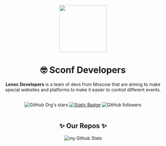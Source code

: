 
<div align="center"><img src="[https://github.com/lenec-dev/.github-private/assets/119779337/2a3dcda4-44e3-41cf-bd18-00f4fd482f34](https://github.com/lenec-dev/.github/assets/119779337/61a33a40-341a-4c29-a77b-626ce9b3aaf8)" align="center" width="150">

<h1 align="center">🤓 Sconf Developers </h1>


<strong>Lenec Developers</strong> is a team of devs from Moscow that are aiming to make special websites and platforms to make it easier to control different events.
</div>

<br>
<div align="center">
  <img alt="GitHub Org's stars" src="https://img.shields.io/github/stars/lenec-dev?style=for-the-badge&labelColor=%23202733&color=%23FCE6B7">
  <a href="https://t.me/tmasikt"><img alt="Static Badge" src="https://img.shields.io/badge/telegram-%237AABFF?style=for-the-badge"></a>
  <img alt="GitHub followers" src="https://img.shields.io/github/followers/lenec-dev?style=for-the-badge&labelColor=%23202733&color=%23F78D8D">


</div>

<br>
<div align="center">

## ✨ Our Repos ✨
<img align="center" src="https://github-readme-stats.vercel.app/api/pin/?username=lenec-dev&repo=sconf&theme=dark&show_owner=true" alt="my Github Stats"/>
</div>
